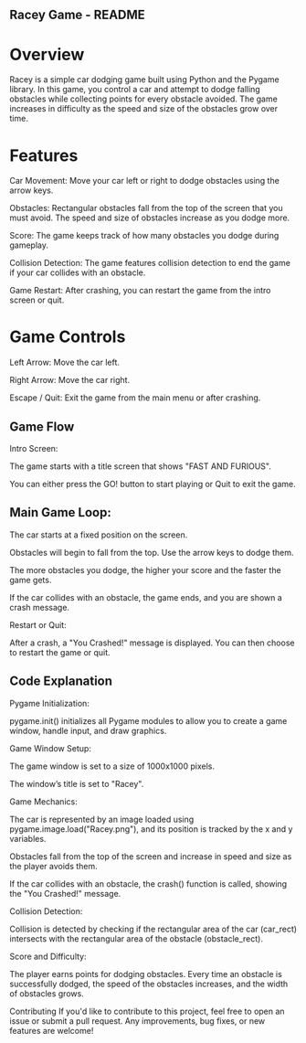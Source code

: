 ## Racey Game - README
# Overview
Racey is a simple car dodging game built using Python and the Pygame library. In this game, you control a car and attempt to dodge falling obstacles while collecting points for every obstacle avoided. The game increases in difficulty as the speed and size of the obstacles grow over time.

# Features
Car Movement: Move your car left or right to dodge obstacles using the arrow keys.

Obstacles: Rectangular obstacles fall from the top of the screen that you must avoid. The speed and size of obstacles increase as you dodge more.

Score: The game keeps track of how many obstacles you dodge during gameplay.

Collision Detection: The game features collision detection to end the game if your car collides with an obstacle.

Game Restart: After crashing, you can restart the game from the intro screen or quit.

# Game Controls
Left Arrow: Move the car left.

Right Arrow: Move the car right.

Escape / Quit: Exit the game from the main menu or after crashing.

## Game Flow
Intro Screen:

The game starts with a title screen that shows "FAST AND FURIOUS".

You can either press the GO! button to start playing or Quit to exit the game.

## Main Game Loop:

The car starts at a fixed position on the screen.

Obstacles will begin to fall from the top. Use the arrow keys to dodge them.

The more obstacles you dodge, the higher your score and the faster the game gets.

If the car collides with an obstacle, the game ends, and you are shown a crash message.

Restart or Quit:

After a crash, a "You Crashed!" message is displayed. You can then choose to restart the game or quit.

## Code Explanation
Pygame Initialization:

pygame.init() initializes all Pygame modules to allow you to create a game window, handle input, and draw graphics.

Game Window Setup:

The game window is set to a size of 1000x1000 pixels.

The window’s title is set to "Racey".

Game Mechanics:

The car is represented by an image loaded using pygame.image.load("Racey.png"), and its position is tracked by the x and y variables.

Obstacles fall from the top of the screen and increase in speed and size as the player avoids them.

If the car collides with an obstacle, the crash() function is called, showing the "You Crashed!" message.

Collision Detection:

Collision is detected by checking if the rectangular area of the car (car_rect) intersects with the rectangular area of the obstacle (obstacle_rect).

Score and Difficulty:

The player earns points for dodging obstacles. Every time an obstacle is successfully dodged, the speed of the obstacles increases, and the width of obstacles grows.

Contributing
If you'd like to contribute to this project, feel free to open an issue or submit a pull request. Any improvements, bug fixes, or new features are welcome!
